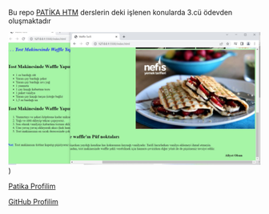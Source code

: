 Bu repo [PATİKA HTM](https://app.patika.dev/) derslerin deki işlenen konularda 3.cü ödevden oluşmaktadır

![HTM 3.cü ÖDEV](img/README%20ye%20Resim.JPG))

[Patika Profilim](https://app.patika.dev/sibgat)

[GitHub Profilim](https://github.com/Sibgatullahsanli)